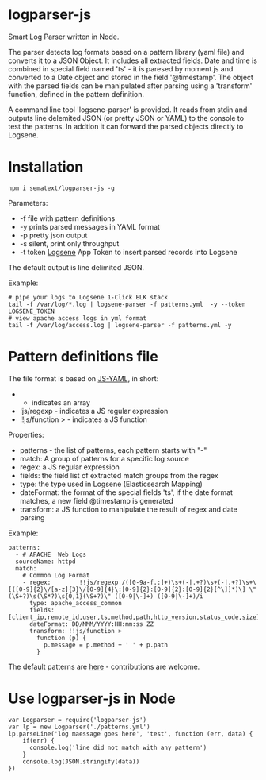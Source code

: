 # logparser-js

Smart Log Parser written in Node.

The parser detects log formats based on a pattern library (yaml file) and converts it to a JSON Object.
It includes all extracted fields. Date and time is combined in special field named 'ts' - it is paresed by moment.js and converted to a Date object
and stored in the field '@timestamp'. The object with the parsed fields can be manipulated after parsing using a 'transform' function,
defined in the pattern definition.

A command line tool 'logsene-parser' is provided. It reads from stdin and outputs line delemited JSON (or pretty JSON or YAML) to the console to test the patterns. 
In addtion it can forward the parsed objects directly to Logsene.

# Installation 

```
npm i sematext/logparser-js -g
```

Parameters:

- -f file with pattern definitions 
- -y prints parsed messages in YAML format
- -p pretty json output
- -s silent, print only throughput
- -t token [Logsene](http://sematext.com/logsene) App Token to insert parsed records into Logsene

The default output is line delimited JSON.

Example: 
```
# pipe your logs to Logsene 1-Click ELK stack 
tail -f /var/log/*.log | logsene-parser -f patterns.yml  -y --token LOGSENE_TOKEN
# view apache access logs in yml format
tail -f /var/log/access.log | logsene-parser -f patterns.yml -y 
```

# Pattern definitions file

The file format is based on [JS-YAML](https://nodeca.github.io/js-yaml/), in short:

- - indicates an  array
- !js/regexp - indicates a JS regular expression
- !!js/function > - indicates a JS function 

Properties:
- patterns - the list of patterns, each pattern starts with "-"
- match: A group of patterns for a specific log source
- regex: a JS regular expression 
- fields: the field list of extracted match groups from the regex
- type: the type used in Logsene (Elasticsearch Mapping)
- dateFormat: the format of the special fields 'ts', if the date format matches, a new field @timestamp is generated
- transform: a JS function to manipulate the result of regex and date parsing

Example:

```
patterns: 
  - # APACHE  Web Logs
  sourceName: httpd
  match: 
    # Common Log Format
    - regex:        !!js/regexp /([0-9a-f.:]+)\s+(-|.+?)\s+(-|.+?)\s+\[([0-9]{2}\/[a-z]{3}\/[0-9]{4}\:[0-9]{2}:[0-9]{2}:[0-9]{2}[^\]]*)\] \"(\S+?)\s(\S*?)\s{0,1}(\S+?)\" ([0-9|\-]+) ([0-9|\-]+)/i
      type: apache_access_common
      fields:       [client_ip,remote_id,user,ts,method,path,http_version,status_code,size]
      dateFormat: DD/MMM/YYYY:HH:mm:ss ZZ
      transform: !!js/function >
        function (p) {
          p.message = p.method + ' ' + p.path
        }
```

The default patterns are [here](/patterns.yml) - contributions are welcome.

# Use logparser-js in Node

``` 
var Logparser = require('logparser-js')
var lp = new Logparser('./patterns.yml')
lp.parseLine('log maessage goes here', 'test', function (err, data) {
    if(err) {
      console.log('line did not match with any pattern')
    }
    console.log(JSON.stringify(data))
})
```



